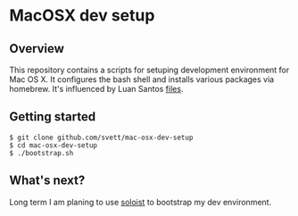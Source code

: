 # MacOSX dev setup

## Overview

This repository contains a scripts for setuping development environment for Mac OS X.
It configures the bash shell and installs various packages via homebrew. It's influenced
by Luan Santos [files](https://github.com/luan/vimfiles).

## Getting started

```
$ git clone github.com/svett/mac-osx-dev-setup
$ cd mac-osx-dev-setup
$ ./bootstrap.sh
```

## What's next?

Long term I am planing to use [soloist](https://github.com/mkocher/soloist) to
bootstrap my dev environment.
